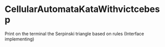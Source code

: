 # CellularAutomataKataWithvictcebesp
Print on the terminal the Serpinski triangle based on rules (Interface implementing)
